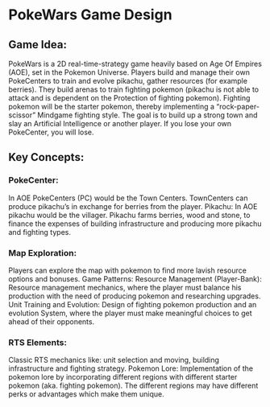 # PokeWars Game Design
## Game Idea:
PokeWars is a 2D real-time-strategy game heavily based on Age Of Empires (AOE), set in the Pokemon Universe. Players build and manage their own PokeCenters to train and evolve pikachu, gather resources (for example berries). They build arenas to train fighting pokemon (pikachu is not able to attack and is dependent on the Protection of fighting pokemon). Fighting pokemon will be the starter pokemon, thereby implementing a “rock-paper-scissor” Mindgame fighting style. The goal is to build up a strong town and slay an Artificial Intelligence or another player. If you lose your own PokeCenter, you will lose. 

## Key Concepts:
### PokeCenter: 
In AOE PokeCenters (PC) would be the Town Centers. TownCenters can produce pikachu’s in exchange for berries from the player.
Pikachu:
In AOE pikachu would be the villager. Pikachu farms berries, wood and stone, to finance the expenses of building infrastructure and producing more pikachu and fighting types.
### Map Exploration: 
Players can explore the map with pokemon to find more lavish resource options and bonuses. 
Game Patterns: 
Resource Management (Player-Bank):
Resource management mechanics, where the player must balance his production with the need of producing pokemon and researching upgrades. 
Unit Training and Evolution: 
Design of fighting pokemon production and an evolution System, where the player must make meaningful choices to get ahead of their opponents. 
### RTS Elements:
Classic RTS mechanics like: unit selection and moving, building infrastructure and fighting strategy. 
Pokemon Lore:
Implementation of the pokemon lore by incorporating different regions with different starter pokemon (aka. fighting pokemon). The different regions may have different perks or advantages which make them unique.

